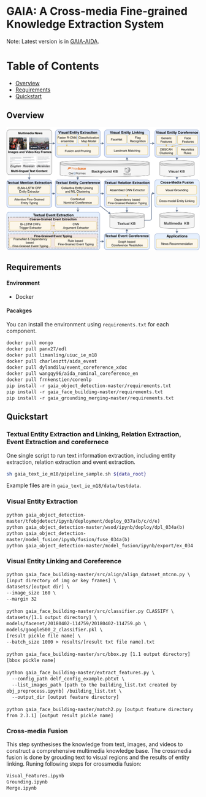 # GAIA: A Cross-media Fine-grained Knowledge Extraction System

Note: Latest version is in [GAIA-AIDA](https://github.com/GAIA-AIDA).

Table of Contents
=================
  * [Overview](#overview)
  * [Requirements](#requirements)
  * [Quickstart](#quickstart)

## Overview
<p align="center">
  <img src="data/images/overview_all.png" alt="Photo" style="width="100%;"/>
</p>

## Requirements

#### Environment

- Docker

#### Pacakges
You can install the environment using `requirements.txt` for each component.

```pip
docker pull mongo
docker pull panx27/edl
docker pull limanling/uiuc_ie_m18
docker pull charlesztt/aida_event
docker pull dylandilu/event_coreference_xdoc
docker pull wangqy96/aida_nominal_coreference_en
docker pull frnkenstien/corenlp
pip install -r gaia_object_detection-master/requirements.txt
pip install -r gaia_face_building-master/requirements.txt
pip install -r gaia_grounding_merging-master/requirements.txt
```

## Quickstart

### Textual Entity Extraction and Linking, Relation Extraction, Event Extraction and corefernece

One single script to run text information extraction, including entity extraction, relation extraction and event extraction.

```bash
sh gaia_text_ie_m18/pipeline_sample.sh ${data_root}
```

Example files are in `gaia_text_ie_m18/data/testdata`.

### Visual Entity Extraction

```
python gaia_object_detection-master/tfobjdetect/ipynb/deployment/deploy_037a(b/c/d/e)
python gaia_object_detection-master/wsod/ipynb/deploy/dpl_034a(b)
python gaia_object_detection-master/model_fusion/ipynb/fusion/fuse_034a(b)
python gaia_object_detection-master/model_fusion/ipynb/export/ex_034
```

### Visual Entity Linking and Coreference

```
python gaia_face_building-master/src/align/align_dataset_mtcnn.py \
[input directory of img or key frames] \
datasets/[output dir] \
--image_size 160 \
--margin 32

python gaia_face_building-master/src/classifier.py CLASSIFY \ 
datasets/[1.1 output directory] \
models/facenet/20180402-114759/20180402-114759.pb \
models/google500_2_classifier.pkl \
[result pickle file name] \
--batch_size 1000 > results/[result txt file name].txt

python gaia_face_building-master/src/bbox.py [1.1 output directory] [bbox pickle name]

python gaia_face_building-master/extract_features.py \
  --config_path delf_config_example.pbtxt \
  --list_images_path [path to the building_list.txt created by obj_preprocess.ipynb] /building_list.txt \
  --output_dir [output feature directory]
  
python gaia_face_building-master/match2.py [output feature directory from 2.3.1] [output result pickle name]
```

### Cross-media Fusion

This step synthesises the knowledge from text, images, and videos to construct a comprehensive multimedia knowledge base. The crossmedia fusion is done by grouding text to visual regions and the results of entity linking. Runing following steps for crossmedia fusion: 

```
Visual_Features.ipynb
Grounding.ipynb
Merge.ipynb
```

